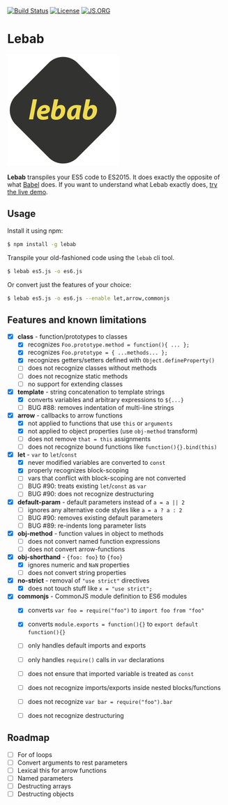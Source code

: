 [![Build Status](https://img.shields.io/travis/mohebifar/lebab.svg?style=flat-square)](http://travis-ci.org/mohebifar/lebab)
[![License](http://img.shields.io/:license-mit-brightgreen.svg?style=flat-square)](http://mohebifar.mit-license.org)
[![JS.ORG](https://img.shields.io/badge/js.org-xto6-ffb400.svg?style=flat-square)](http://js.org)

# Lebab

![Lebab](https://raw.githubusercontent.com/mohebifar/lebab-logo/master/logo.png)

**Lebab** transpiles your ES5 code to ES2015.
It does exactly the opposite of what [Babel](https://babeljs.io/) does.
If you want to understand what Lebab exactly does, [try the live demo](http://lebab.io/try-it).


## Usage

Install it using npm:

```bash
$ npm install -g lebab
```

Transpile your old-fashioned code using the `lebab` cli tool.

```bash
$ lebab es5.js -o es6.js
```

Or convert just the features of your choice:

```bash
$ lebab es5.js -o es6.js --enable let,arrow,commonjs
```


## Features and known limitations

- [x] **class** - function/prototypes to classes
    - [x] recognizes `Foo.prototype.method = function(){ ... };`
    - [x] recognizes `Foo.prototype = { ...methods... };`
    - [x] recognizes getters/setters defined with `Object.defineProperty()`
    - [ ] does not recognize classes without methods
    - [ ] does not recognize static methods
    - [ ] no support for extending classes
- [x] **template** - string concatenation to template strings
    - [x] converts variables and arbitrary expressions to `${...}`
    - [ ] BUG #88: removes indentation of multi-line strings
- [x] **arrow** - callbacks to arrow functions
    - [x] not applied to functions that use `this` or `arguments`
    - [x] not applied to object properties (use `obj-method` transform)
    - [ ] does not remove `that = this` assignments
    - [ ] does not recognize bound functions like `function(){}.bind(this)`
- [x] **let** - `var` to `let`/`const`
    - [x] never modified variables are converted to `const`
    - [x] properly recognizes block-scoping
    - [ ] vars that conflict with block-scoping are not converted
    - [ ] BUG #90: treats existing `let`/`const` as `var`
    - [ ] BUG #90: does not recognize destructuring
- [x] **default-param** - default parameters instead of `a = a || 2`
    - [ ] ignores any alternative code styles like `a = a ? a : 2`
    - [ ] BUG #90: removes existing default parameters
    - [ ] BUG #89: re-indents long parameter lists
- [x] **obj-method** - function values in object to methods
    - [ ] does not convert named function expressions
    - [ ] does not convert arrow-functions
- [x] **obj-shorthand** - `{foo: foo}` to `{foo}`
    - [x] ignores numeric and `NaN` properties
    - [ ] does not convert string properties
- [x] **no-strict** - removal of `"use strict"` directives
    - [x] does not touch stuff like `x = "use strict";`
- [x] **commonjs** - CommonJS module definition to ES6 modules
    - [x] converts `var foo = require("foo")` to `import foo from "foo"`
    - [x] converts `module.exports = function(){}` to `export default function(){}`
    - [ ] only handles default imports and exports
    - [ ] only handles `require()` calls in `var` declarations
    - [ ] does not ensure that imported variable is treated as `const`
    - [ ] does not recognize imports/exports inside nested blocks/functions
    - [ ] does not recognize `var bar = require("foo").bar`
    - [ ] does not recognize destructuring


## Roadmap

- [ ] For of loops
- [ ] Convert arguments to rest parameters
- [ ] Lexical this for arrow functions
- [ ] Named parameters
- [ ] Destructing arrays
- [ ] Destructing objects
